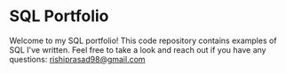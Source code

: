 # SQL Portfolio

Welcome to my SQL portfolio! This code repository contains examples of SQL I've written. Feel free to take a look and reach out if you have any questions: rishiprasad98@gmail.com 
